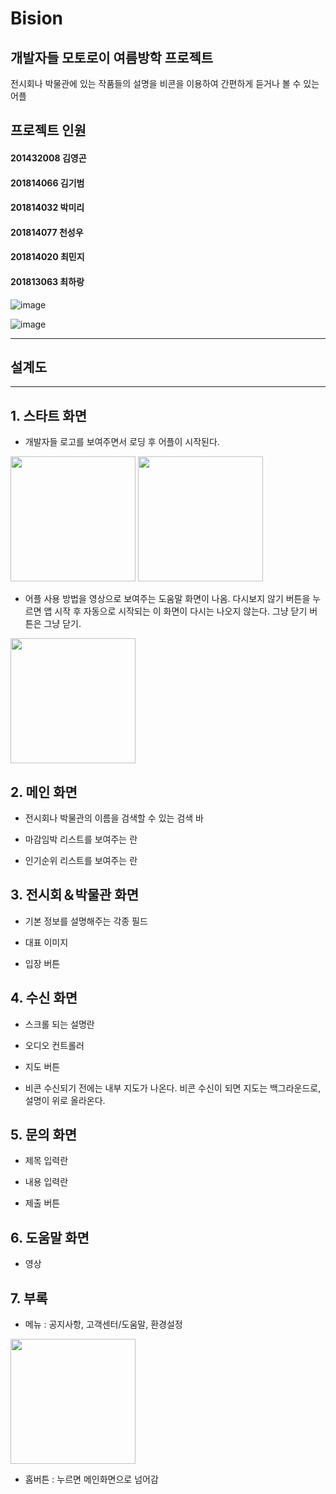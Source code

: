  Bision
=============
개발자들 모토로이 여름방학 프로젝트  
-----------------------------------
전시회나 박물관에 있는 작품들의 설명을 비콘을 이용하여 간편하게 듣거나 볼 수 있는 어플

## 프로젝트 인원

#### 201432008 김영곤
#### 201814066 김기범
#### 201814032 박미리
#### 201814077 천성우
#### 201814020 최민지
#### 201813063 최하랑






![image](https://github.com/choifi/Bision/assets/62766631/364480c3-c5f7-4dc9-8766-9d4549e591d8)

![image](https://github.com/choifi/Bision/assets/62766631/8f6b9b6b-fff3-478d-8321-8aa64e753285)







----------

설계도
------
--------------



## 1. 스타트 화면

- 개발자들 로고를 보여주면서 로딩 후 어플이 시작된다.

<div>
 <img width="200" src="https://user-images.githubusercontent.com/33260476/41773847-6c207432-7658-11e8-8d75-1e643adba81d.jpg">
 <img width="200" src="https://user-images.githubusercontent.com/33260476/41773848-6c8eb2d0-7658-11e8-88fa-8f54f7bf923d.jpg">
</div>


- 어플 사용 방법을 영상으로 보여주는 도움말 화면이 나옴. 
다시보지 않기 버튼을 누르면 앱 시작 후 자동으로 시작되는 이 화면이 다시는 나오지 않는다. 그냥 닫기 버튼은 그냥 닫기.

<img width="200" src="https://user-images.githubusercontent.com/33260476/41773860-74005cda-7658-11e8-93ca-57ab9c894847.jpg">

## 2. 메인 화면

- 전시회나 박물관의 이름을 검색할 수 있는 검색 바

- 마감임박 리스트를 보여주는 란

- 인기순위 리스트를 보여주는 란 



## 3. 전시회＆박물관 화면 

- 기본 정보를 설명해주는 각종 필드

- 대표 이미지 

- 입장 버튼



## 4. 수신 화면

- 스크롤 되는 설명란

- 오디오 컨트롤러 

- 지도 버튼

- 비콘 수신되기 전에는 내부 지도가 나온다. 비콘 수신이 되면 지도는 백그라운드로, 설명이 위로 올라온다. 



## 5. 문의 화면

- 제목 입력란

- 내용 입력란

- 제출 버튼



## 6. 도움말 화면

- 영상



## 7. 부록

- 메뉴 : 공지사항, 고객센터/도움말, 환경설정 

<img width="200" src="https://user-images.githubusercontent.com/33260476/41773861-7492c70a-7658-11e8-903e-4fb0cce4bd30.jpg">

- 홈버튼 : 누르면 메인화면으로 넘어감 
 

